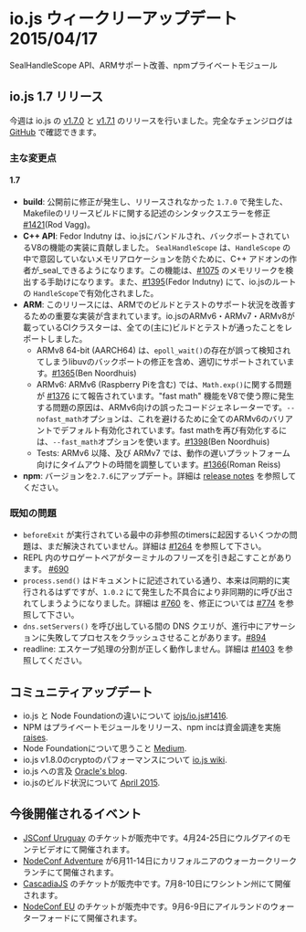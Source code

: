 # io.js ウィークリーアップデート 2015/04/17
SealHandleScope API、ARMサポート改善、npmプライベートモジュール

<!--
# io.js 1.7 releases
-->

## io.js 1.7 リリース

<!--
This week we had two io.js releases [v1.7.0](https://iojs.org/dist/v1.7.0/) and [v1.7.1](https://iojs.org/dist/v1.7.1/), complete changelog can be found [on GitHub](https://github.com/iojs/io.js/blob/v1.x/CHANGELOG.md).
-->

今週は io.js の [v1.7.0](https://iojs.org/dist/v1.7.0/) と [v1.7.1](https://iojs.org/dist/v1.7.1/) のリリースを行いました。完全なチェンジログは [GitHub](https://github.com/iojs/io.js/blob/v1.x/CHANGELOG.md) で確認できます。

<!--
### Notable changes
-->

### 主な変更点

#### 1.7

<!--
* **build**: A syntax error in the Makefile for release builds caused 1.7.0 to be DOA and unreleased. (Rod Vagg) [#1421](https://github.com/iojs/io.js/pull/1421).
* **C++ API**: Fedor Indutny contributed a feature to V8 which has been backported to the V8 bundled in io.js. `SealHandleScope` allows a C++ add-on author to _seal_ a `HandleScope` to prevent further, unintended allocations within it. Currently only enabled for debug builds of io.js. This feature helped detect the leak in [#1075](https://github.com/iojs/io.js/issues/1075) and is now activated on the root `HandleScope` in io.js. (Fedor Indutny) [#1395](https://github.com/iojs/io.js/pull/1395).
* **ARM**: This release includes significant work to improve the state of ARM support for builds and tests. The io.js CI cluster's ARMv6, ARMv7 and ARMv8 build servers are now all (mostly) reporting passing builds and tests.
  * ARMv8 64-bit (AARCH64) is now properly supported, including a backported fix in libuv that was mistakenly detecting the existence of `epoll_wait()`. (Ben Noordhuis) [#1365](https://github.com/iojs/io.js/pull/1365).
  * ARMv6: [#1376](https://github.com/iojs/io.js/issues/1376) reported a problem with `Math.exp()` on ARMv6 (including Raspberry Pi). The culprit is erroneous codegen for ARMv6 when using the "fast math" feature of V8. `--nofast_math` has been turned on for all ARMv6 variants by default to avoid this, fast math can be turned back on with `--fast_math`. (Ben Noordhuis) [#1398](https://github.com/iojs/io.js/pull/1398).
  * Tests: timeouts have been tuned specifically for slower platforms, detected as ARMv6 and ARMv7. (Roman Reiss) [#1366](https://github.com/iojs/io.js/pull/1366).
* **npm**: Upgrade npm to 2.7.6. See the [release notes](https://github.com/npm/npm/releases/tag/v2.7.6) for details.
-->

* **build**: 公開前に修正が発生し、リリースされなかった `1.7.0` で発生した、Makefileのリリースビルドに関する記述のシンタックスエラーを修正 [#1421](https://github.com/iojs/io.js/pull/1421)(Rod Vagg)。
* **C++ API**: Fedor Indutny は、io.jsにバンドルされ、バックポートされているV8の機能の実装に貢献しました。 `SealHandleScope` は、`HandleScope` の中で意図していないメモリアロケーションを防ぐために、C++ アドオンの作者が_seal_できるようになります。この機能は、[#1075](https://github.com/iojs/io.js/issues/1075) のメモリリークを検出する手助けになります。また、[#1395](https://github.com/iojs/io.js/pull/1395)(Fedor Indutny) にて、io.jsのルートの `HandleScope`で有効化されました。
* **ARM**: このリリースには、ARMでのビルドとテストのサポート状況を改善するための重要な実装が含まれています。io.jsのARMv6・ARMv7・ARMv8が載っているCIクラスターは、全ての(主に)ビルドとテストが通ったことをレポートしました。
  * ARMv8 64-bit (AARCH64) は、`epoll_wait()`の存在が誤って検知されてしまうlibuvのバックポートの修正を含め、適切にサポートされています。[#1365](https://github.com/iojs/io.js/pull/1365)(Ben Noordhuis)
  * ARMv6: ARMv6 (Raspberry Piを含む) では、`Math.exp()`に関する問題が [#1376](https://github.com/iojs/io.js/pull/1376) にて報告されています。"fast math" 機能をV8で使う際に発生する問題の原因は、ARMv6向けの誤ったコードジェネレーターです。`--nofast_math`オプションは、これを避けるために全てのARMv6のバリアントでデフォルト有効化されています。fast mathを再び有効化するには、`--fast_math`オプションを使います。[#1398](https://github.com/iojs/io.js/pull/1398)(Ben Noordhuis)
  * Tests: ARMv6 以降、及び ARMv7 では、動作の遅いプラットフォーム向けにタイムアウトの時間を調整しています。[#1366](https://github.com/iojs/io.js/pull/1366)(Roman Reiss)
* **npm**: バージョンを`2.7.6`にアップデート。詳細は [release notes](https://github.com/npm/npm/releases/tag/v2.7.6) を参照してください。


<!--
### Known issues
-->

### 既知の問題

<!--
* Some problems with unreferenced timers running during `beforeExit` are still to be resolved. See [#1264](https://github.com/iojs/io.js/issues/1264).
* Surrogate pair in REPL can freeze terminal [#690](https://github.com/iojs/io.js/issues/690)
* `process.send()` is not synchronous as the docs suggest, a regression introduced in 1.0.2, see [#760](https://github.com/iojs/io.js/issues/760) and fix in [#774](https://github.com/iojs/io.js/issues/774)
* Calling `dns.setServers()` while a DNS query is in progress can cause the process to crash on a failed assertion [#894](https://github.com/iojs/io.js/issues/894)
* readline: split escapes are processed incorrectly, see [#1403](https://github.com/iojs/io.js/issues/1403)
-->

* `beforeExit` が実行されている最中の非参照のtimersに起因するいくつかの問題は、まだ解決されていません。詳細は [#1264](https://github.com/iojs/io.js/issues/1264) を参照して下さい。
* REPL 内のサロゲートペアがターミナルのフリーズを引き起こすことがあります。 [#690](https://github.com/iojs/io.js/issues/690)
* `process.send()` はドキュメントに記述されている通り、本来は同期的に実行されるはずですが、`1.0.2` にて発生した不具合により非同期的に呼び出されてしまうようになりました。詳細は [#760](https://github.com/iojs/io.js/issues/760) を、修正については [#774](https://github.com/iojs/io.js/issues/774) を参照して下さい。
* `dns.setServers()` を呼び出している間の DNS クエリが、進行中にアサーションに失敗してプロセスをクラッシュさせることがあります。[#894](https://github.com/iojs/io.js/issues/894)
* readline: エスケープ処理の分割が正しく動作しません。詳細は [#1403](https://github.com/iojs/io.js/issues/1403) を参照してください。

<!--
### Community Updates
-->

## コミュニティアップデート

<!--
* Difference between io.js and The Node Foundation [iojs/io.js#1416](https://github.com/iojs/io.js/issues/1416).
* NPM launches private modules and npm inc [raises](http://techcrunch.com/2015/04/14/popular-javascript-package-manager-npm-raises-8m-launches-private-modules/).
* Thoughts of Node.js Foundation on [Medium](https://medium.com/@programmer/thoughts-on-node-foundation-abcf86c72786).
* io.js v1.8.0 crypto performance on [io.js wiki](https://github.com/iojs/io.js/wiki/Crypto-Performance-Notes-for-OpenSSL-1.0.2a-on-iojs-v1.8.0).
* io.js mention on [Oracle's blog](https://blogs.oracle.com/java-platform-group/entry/node_js_and_io_js).
* State of the io.js Build [April 2015](https://github.com/iojs/build/issues/77)
-->

* io.js と Node Foundationの違いについて [iojs/io.js#1416](https://github.com/iojs/io.js/issues/1416).
* NPM はプライベートモジュールをリリース、npm incは資金調達を実施 [raises](http://techcrunch.com/2015/04/14/popular-javascript-package-manager-npm-raises-8m-launches-private-modules/).
* Node Foundationについて思うこと [Medium](https://medium.com/@programmer/thoughts-on-node-foundation-abcf86c72786).
* io.js v1.8.0のcryptoのパフォーマンスについて [io.js wiki](https://github.com/iojs/io.js/wiki/Crypto-Performance-Notes-for-OpenSSL-1.0.2a-on-iojs-v1.8.0).
* io.js への言及 [Oracle's blog](https://blogs.oracle.com/java-platform-group/entry/node_js_and_io_js).
* io.jsのビルド状況について [April 2015](https://github.com/iojs/build/issues/77).

<!--
### Upcoming Events
-->

## 今後開催されるイベント

<!--
* [JSConf Uruguay](http://jsconf.uy) tickets are on sale, April 24th & 25th at Montevideo, Uruguay
* [NodeConf Adventure](http://nodeconf.com/) tickets are on sale, June 11th - 14th at Walker Creek Ranch, CA
* [CascadiaJS](http://2015.cascadiajs.com/) tickets are on sale, July 8th - 10th at Washington State
* [NodeConf EU](http://nodeconf.eu/) tickets are on sale, September 6th - 9th at Waterford, Ireland
-->

* [JSConf Uruguay](http://jsconf.uy) のチケットが販売中です。4月24-25日にウルグアイのモンテビデオにて開催されます。
* [NodeConf Adventure](http://nodeconf.com/) が6月11-14日にカリフォルニアのウォーカークリークランチにて開催されます。
* [CascadiaJS](http://2015.cascadiajs.com/) のチケットが販売中です。7月8-10日にワシントン州にて開催されます。
* [NodeConf EU](http://nodeconf.eu/) のチケットが販売中です。9月6-9日にアイルランドのウォーターフォードにて開催されます。
